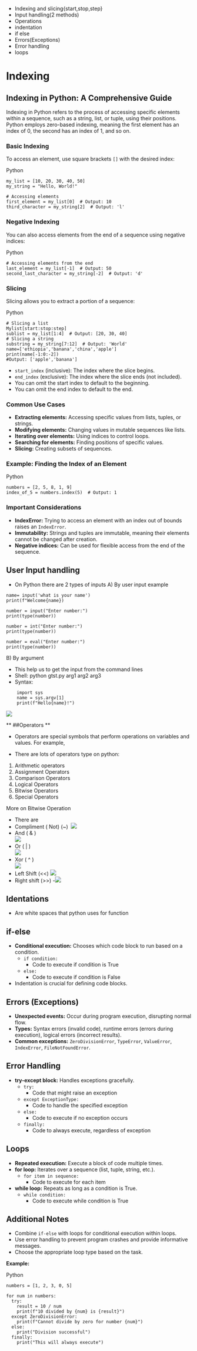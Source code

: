 - Indexing and slicing{start,stop,step}
- Input handling(2 methods)
- Operations
- indentation
- if else
- Errors(Exceptions)
- Error handling
- loops

# Indexing
## Indexing in Python: A Comprehensive Guide
Indexing in Python refers to the process of accessing specific elements within a sequence, such as a string, list, or tuple, using their positions. Python employs zero-based indexing, meaning the first element has an index of 0, the second has an index of 1, and so on.
### Basic Indexing

To access an element, use square brackets `[]` with the desired index:

Python

```
my_list = [10, 20, 30, 40, 50]
my_string = "Hello, World!"

# Accessing elements
first_element = my_list[0]  # Output: 10
third_character = my_string[2]  # Output: 'l'
```

### Negative Indexing

You can also access elements from the end of a sequence using negative indices:

Python

```
# Accessing elements from the end
last_element = my_list[-1]  # Output: 50
second_last_character = my_string[-2]  # Output: 'd'
```

### Slicing

Slicing allows you to extract a portion of a sequence:

Python

```
# Slicing a list
Mylist[start:stop:step]
sublist = my_list[1:4]  # Output: [20, 30, 40]
# Slicing a string
substring = my_string[7:12]  # Output: 'World'
name=['ethiopia','banana','china','apple']
print(name[-1:0:-2])
#Output: ['apple','banana']
```

- `start_index` (inclusive): The index where the slice begins.
- `end_index` (exclusive): The index where the slice ends (not included).
- You can omit the start index to default to the beginning.
- You can omit the end index to default to the end.

### Common Use Cases

- **Extracting elements:** Accessing specific values from lists, tuples, or strings.
- **Modifying elements:** Changing values in mutable sequences like lists.
- **Iterating over elements:** Using indices to control loops.
- **Searching for elements:** Finding positions of specific values.
- **Slicing:** Creating subsets of sequences.

### Example: Finding the Index of an Element

Python

```
numbers = [2, 5, 8, 1, 9]
index_of_5 = numbers.index(5)  # Output: 1
```

### Important Considerations

- **IndexError:** Trying to access an element with an index out of bounds raises an `IndexError`.
- **Immutability:** Strings and tuples are immutable, meaning their elements cannot be changed after creation.
- **Negative indices:** Can be used for flexible access from the end of the sequence.

## User Input handling
- On Python there are 2 types of inputs
A) By user input example
```
name= input('what is your name')
print(f"Welcome{name})

number = input("Enter number:")
print(type(number))

number = int("Enter number:")
print(type(number))

number = eval("Enter number:")
print(type(number))

```
B) By  argument 

- This help us to get the input from the command lines
- Shell: python gtst.py arg1 arg2 arg3
- Syntax:
```
    import sys
    name = sys.argv[1]
    print(f"Hello{name}!")
```

  **![](https://lh7-rt.googleusercontent.com/slidesz/AGV_vUdNVd8uL8KrLhoHRvzU5lpJZXvE8qCSmK2aawW5uacCAjDJstHi5CP037aX7aVAwnEyiNeWNlOTlBP-P38yInJR2y5v-SM4StmaBm8t5-CU17-o_vhdbeRUPI9Fpb0xrma7Rvn7SVRMoji3p6IVxf4kUdhkYqlR=s2048?key=5D-mzvmy1PfnlzqCK562Dg)**


**
##Operators
**

- Operators are special symbols that perform operations on variables and values. For example,
    
- There are lots of operators type on python:
1. Arithmetic operators
2. Assignment Operators
3. Comparison Operators
4. Logical Operators
5. Bitwise Operators
6. Special Operators
    
 More on Bitwise Operation


- There are 
- Compliment ( Not) (~)  
**![](https://lh7-rt.googleusercontent.com/slidesz/AGV_vUe-HQXkwjy1oXNHOTZzWLzui53oepm1V8tDmZSgNYhKlkPx3Ig4eVNsZI1zH52QgqU3JaZnvthT1AAnCEU2xuzX5E1vyP1PUBGuQiMrvaTFrl6Ew28GVM5g4HOBKEGozwv2MbdFY8eMcqyv0jyq9BAPe5ZG8l4=s2048?key=5D-mzvmy1PfnlzqCK562Dg)**
- And ( & )    
**![](https://lh7-rt.googleusercontent.com/slidesz/AGV_vUc9VH9MDL-6MlQLWKwdNqlTBBZ9dBJKr0dlfvShvCsIaqpK2FFoYs7ONLTLzwwv30dMzP11Em9OlMToOSQJAuJiVHIlVHFs2KJV0xREE05fh8Tdo8oZCZ-kPmXUH0jLBKDlsKffrOhgw6LCiVsp4JMatGKnQIc=s2048?key=5D-mzvmy1PfnlzqCK562Dg)**
- Or ( | )    
**![](https://lh7-rt.googleusercontent.com/slidesz/AGV_vUcF9MQ8hTY-eWqbMQJAVYd9lCzB_eze4kyYxEdhPME-tSXk1LPI0MIIo4SiebLuGXmLkKNcf8-hKNYVDWakDgUc67g9Zw8DuSD62eolPMMnRnV-X8S5qcRL4xawCXYc5r_dxiSZnb4x3i48dz4LnwfKOsnsGbFP=s2048?key=5D-mzvmy1PfnlzqCK562Dg)**
- Xor ( ^ )  
 **![](https://lh7-rt.googleusercontent.com/slidesz/AGV_vUcQ0aUWUB0HuqcMq7uURQ0FvJOFmu1khH7ePLvBMhXHTz4Ax6gtbYvin38VS98YJk2ZlO47hQA-oalu4v9YpWchscQrYRZBVx-N3AtDrOs0fmqV5FwRCNo8J-ESLVEeUTmuH9pE0y_Sp36F7uuTyOES2t84sqeY=s2048?key=5D-mzvmy1PfnlzqCK562Dg)**
- Left Shift (<<) 
**![](https://lh7-rt.googleusercontent.com/slidesz/AGV_vUcUWAv65KVCvX17iFfh3VeMuRqxGnbyQUcZq1lEf10JBrwTmRZmKRWux6dv27BaGmZP0YCrcYrFv873chGhqeN540dACAxv7rUIqE3CYPvjXh6KDQ_UCLeZ-5DYkMvfK3PX1JEiSY8c2ym94xyzi0_M1iPgsneB=s2048?key=5D-mzvmy1PfnlzqCK562Dg)**
- Right shift (>>)
-**![](https://lh7-rt.googleusercontent.com/slidesz/AGV_vUdbBNkxQJ6-Jmqjyg4r6u3mYDR2RoAwgplYiFdPNKng2igV8c-dLa-vxiHXEPkwWZOtjgu0Xe3Vo4dC-_MWielF55PlgF_z-fDTt6UYHGxb7uyI2zamPKx87tdb8oooVeE28FLbPYACDT6-mMoklgjz-5LcqLiv=s2048?key=5D-mzvmy1PfnlzqCK562Dg)**
    
## Identations 

- Are white spaces that python uses for  function

## if-else
- **Conditional execution:** Chooses which code block to run based on a condition.
    - `if condition:`
        - Code to execute if condition is True
    - `else:`
        - Code to execute if condition is False
- Indentation is crucial for defining code blocks.

## Errors (Exceptions)

- **Unexpected events:** Occur during program execution, disrupting normal flow.
- **Types:** Syntax errors (invalid code), runtime errors (errors during execution), logical errors (incorrect results).
- **Common exceptions:** `ZeroDivisionError`, `TypeError`, `ValueError`, `IndexError`, `FileNotFoundError`.

## Error Handling

- **try-except block:** Handles exceptions gracefully.
    - `try:`
        - Code that might raise an exception
    - `except ExceptionType:`
        - Code to handle the specified exception
    - `else:`
        - Code to execute if no exception occurs
    - `finally:`
        - Code to always execute, regardless of exception

## Loops

- **Repeated execution:** Execute a block of code multiple times.
- **for loop:** Iterates over a sequence (list, tuple, string, etc.).
    - `for item in sequence:`
        - Code to execute for each item
- **while loop:** Repeats as long as a condition is True.
    - `while condition:`
        - Code to execute while condition is True

## Additional Notes

- Combine `if-else` with loops for conditional execution within loops.
- Use error handling to prevent program crashes and provide informative messages.
- Choose the appropriate loop type based on the task.

**Example:**

Python

```
numbers = [1, 2, 3, 0, 5]

for num in numbers:
  try:
    result = 10 / num
    print(f"10 divided by {num} is {result}")
  except ZeroDivisionError:
    print(f"Cannot divide by zero for number {num}")
  else:
    print("Division successful")
  finally:
    print("This will always execute")
```